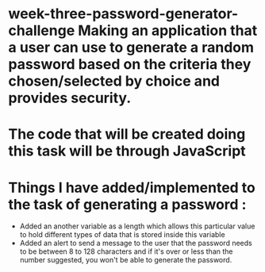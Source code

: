 # week-three-password-generator-challenge Making an application that a user can use to generate a random password based on the criteria they chosen/selected by choice and provides security.

# The code that will be created doing this task will be through JavaScript

# Things I have added/implemented to the task of generating a password :

- Added an another variable as a length which allows this particular value to hold different types of data that is stored inside this variable 
- Added an alert to send a message to the user that the password needs to be between 8 to 128 characters and if it's over or less than the number suggested, you won't be able to generate the password.